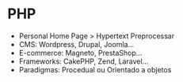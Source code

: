 # PHP

- Personal Home Page > Hypertext Preprocessar
- CMS: Wordpress, Drupal, Joomla...
- E-commerce: Magneto, PrestaShop...
- Frameworks: CakePHP, Zend, Laravel...
- Paradigmas: Procedual ou Orientado a objetos

